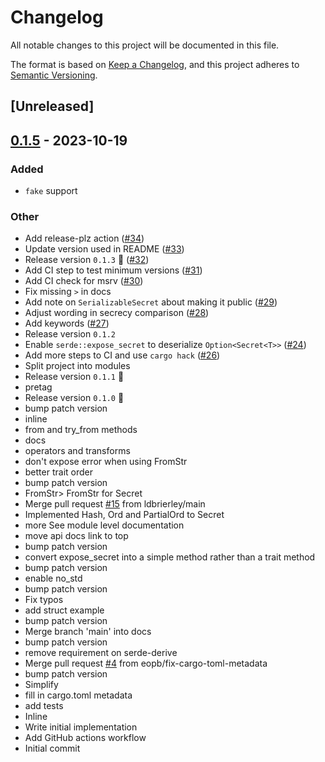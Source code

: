 # Changelog
All notable changes to this project will be documented in this file.

The format is based on [Keep a Changelog](https://keepachangelog.com/en/1.0.0/),
and this project adheres to [Semantic Versioning](https://semver.org/spec/v2.0.0.html).

## [Unreleased]

## [0.1.5](https://github.com/eopb/redact/compare/v0.1.4...v0.1.5) - 2023-10-19

### Added
- `fake` support

### Other
- Add release-plz action ([#34](https://github.com/eopb/redact/pull/34))
- Update version used in README ([#33](https://github.com/eopb/redact/pull/33))
- Release version `0.1.3` :rocket: ([#32](https://github.com/eopb/redact/pull/32))
- Add CI step to test minimum versions ([#31](https://github.com/eopb/redact/pull/31))
- Add CI check for msrv ([#30](https://github.com/eopb/redact/pull/30))
- Fix missing `>` in docs
- Add note on `SerializableSecret` about making it public ([#29](https://github.com/eopb/redact/pull/29))
- Adjust wording in secrecy comparison ([#28](https://github.com/eopb/redact/pull/28))
- Add keywords ([#27](https://github.com/eopb/redact/pull/27))
- Release version `0.1.2`
- Enable `serde::expose_secret` to deserialize `Option<Secret<T>>` ([#24](https://github.com/eopb/redact/pull/24))
- Add more steps to CI and use `cargo hack` ([#26](https://github.com/eopb/redact/pull/26))
- Split project into modules
- Release version `0.1.1` :rocket:
- pretag
- Release version `0.1.0` :rocket:
- bump patch version
- inline
- from and try_from methods
- docs
- operators and transforms
- don't expose error when using FromStr
- better trait order
- bump patch version
- FromStr> FromStr for Secret<T>
- Merge pull request [#15](https://github.com/eopb/redact/pull/15) from ldbrierley/main
- Implemented Hash, Ord and PartialOrd to Secret
- more See module level documentation
- move api docs link to top
- bump patch version
- convert expose_secret into a simple method rather than a trait method
- bump patch version
- enable no_std
- bump patch version
- Fix typos
- add struct example
- bump patch version
- Merge branch 'main' into docs
- bump patch version
- remove requirement on serde-derive
- Merge pull request [#4](https://github.com/eopb/redact/pull/4) from eopb/fix-cargo-toml-metadata
- bump patch version
- Simplify
- fill in cargo.toml metadata
- add tests
- Inline
- Write initial implementation
- Add GitHub actions workflow
- Initial commit
